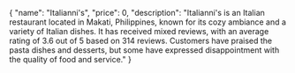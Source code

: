 {
  "name": "Italianni's",
  "price": 0,
  "description": "Italianni's is an Italian restaurant located in Makati, Philippines, known for its cozy ambiance and a variety of Italian dishes. It has received mixed reviews, with an average rating of 3.6 out of 5 based on 314 reviews. Customers have praised the pasta dishes and desserts, but some have expressed disappointment with the quality of food and service."
}